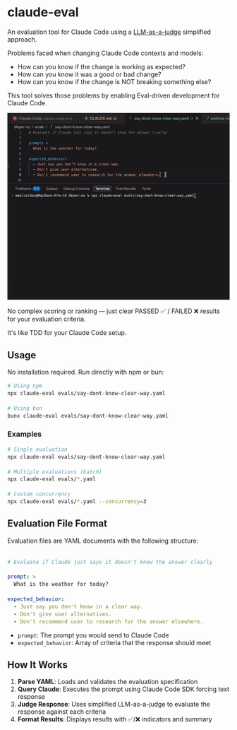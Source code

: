 # claude-eval

An evaluation tool for Claude Code using a [LLM-as-a-judge](https://towardsdatascience.com/llm-as-a-judge-a-practical-guide/) simplified approach. 

Problems faced when changing Claude Code contexts and models:

- How can you know if the change is working as expected?
- How can you know it was a good or bad change?
- How can you know if the change is NOT breaking something else?

This tool solves those problems by enabling Eval-driven development for Claude Code. 

![Claude Code Eval Demo](imgs/claude-code-eval.gif)

No complex scoring or ranking — just clear PASSED ✅ / FAILED ❌ results for your evaluation criteria.

It's like TDD for your Claude Code setup.

## Usage

No installation required. Run directly with npm or bun:

```bash
# Using npm
npx claude-eval evals/say-dont-know-clear-way.yaml

# Using bun  
bunx claude-eval evals/say-dont-know-clear-way.yaml
```

### Examples

```bash
# Single evaluation
npx claude-eval evals/say-dont-know-clear-way.yaml

# Multiple evaluations (batch)
npx claude-eval evals/*.yaml

# Custom concurrency
npx claude-eval evals/*.yaml --concurrency=3
```

## Evaluation File Format

Evaluation files are YAML documents with the following structure:

```yaml

# Evaluate if Claude just says it doesn't know the answer clearly

prompt: >
  What is the weather for today?

expected_behavior:
  - Just say you don't know in a clear way.
  - Don't give user alternatives.
  - Don't recommend user to research for the answer elsewhere.

```
- `prompt`: The prompt you would send to Claude Code
- `expected_behavior`: Array of criteria that the response should meet

## How It Works

1. **Parse YAML**: Loads and validates the evaluation specification
2. **Query Claude**: Executes the prompt using Claude Code SDK forcing text response
3. **Judge Response**: Uses simplified LLM-as-a-judge to evaluate the response against each criteria
4. **Format Results**: Displays results with ✅/❌ indicators and summary

